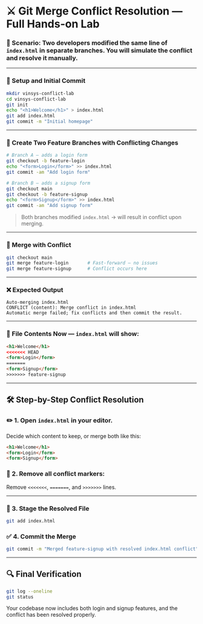 # ⚔️ Git Merge Conflict Resolution — Full Hands-on Lab

### 💼 Scenario: Two developers modified the same line of `index.html` in separate branches. You will simulate the conflict and resolve it manually.

---

### 🧰 Setup and Initial Commit

```bash
mkdir vinsys-conflict-lab
cd vinsys-conflict-lab
git init
echo "<h1>Welcome</h1>" > index.html
git add index.html
git commit -m "Initial homepage"
```

---

### 🌿 Create Two Feature Branches with Conflicting Changes

```bash
# Branch A — adds a login form
git checkout -b feature-login
echo "<form>Login</form>" >> index.html
git commit -am "Add login form"

# Branch B — adds a signup form
git checkout main
git checkout -b feature-signup
echo "<form>Signup</form>" >> index.html
git commit -am "Add signup form"
```

> Both branches modified `index.html` → will result in conflict upon merging.

---

### 🔁 Merge with Conflict

```bash
git checkout main
git merge feature-login       # Fast-forward — no issues
git merge feature-signup      # Conflict occurs here
```

---

### ❌ Expected Output

```text
Auto-merging index.html
CONFLICT (content): Merge conflict in index.html
Automatic merge failed; fix conflicts and then commit the result.
```

---

### 📂 File Contents Now — `index.html` will show:

```html
<h1>Welcome</h1>
<<<<<<< HEAD
<form>Login</form>
=======
<form>Signup</form>
>>>>>>> feature-signup
```

---

## 🛠 Step-by-Step Conflict Resolution

### ✏️ 1. Open `index.html` in your editor.

Decide which content to keep, or merge both like this:

```html
<h1>Welcome</h1>
<form>Login</form>
<form>Signup</form>
```

### 🧼 2. Remove all conflict markers:  
Remove `<<<<<<<`, `=======`, and `>>>>>>>` lines.

---

### 💾 3. Stage the Resolved File
```bash
git add index.html
```

### ✅ 4. Commit the Merge
```bash
git commit -m "Merged feature-signup with resolved index.html conflict"
```

---

## 🔍 Final Verification

```bash
git log --oneline
git status
```
Your codebase now includes both login and signup features, and the conflict has been resolved properly.

